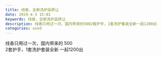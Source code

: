```yaml
---
title: 线香，全新洗护品转让
date: 2019-4-3 15:01
keywords: 线香，全新洗护品转让
description: 线香只用过一次，国内带来的5002套护手，1套洗护套装全新一起1200出
categories: used
---
```

<td class="t_f" id="postmessage_3383780">

线香只用过一次，国内带来的 500<br/>
2套护手，1套洗护套装全新 一起1200出<br/>
<br/>
<img alt="" border="0" class="zoom" data-cf-modified-5159458d47d65fcbbdca0836-="" file="http://www.flw.ph/data/appbyme/upload/image/201904/03/W3eSRgh0DDTl.jpg" id="aimg_trQhz" lazyloadthumb="1" onclick="" onmouseover="" src="http://www.flw.ph/data/appbyme/upload/image/201904/03/W3eSRgh0DDTl.jpg"/><br/>
<img alt="" border="0" class="zoom" data-cf-modified-5159458d47d65fcbbdca0836-="" file="http://www.flw.ph/data/appbyme/upload/image/201904/03/Co5XqqKJlhQH.jpg" id="aimg_fjwWC" lazyloadthumb="1" onclick="" onmouseover="" src="http://www.flw.ph/data/appbyme/upload/image/201904/03/Co5XqqKJlhQH.jpg"/><br/>
<img alt="" border="0" class="zoom" data-cf-modified-5159458d47d65fcbbdca0836-="" file="http://www.flw.ph/data/appbyme/upload/image/201904/03/qKQTG1sgvxCc.jpg" id="aimg_Vz66H" lazyloadthumb="1" onclick="" onmouseover="" src="http://www.flw.ph/data/appbyme/upload/image/201904/03/qKQTG1sgvxCc.jpg"/><br/>
</td>
